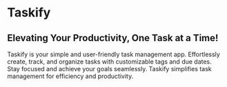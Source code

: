 # Taskify
## Elevating Your Productivity, One Task at a Time!

Taskify is your simple and user-friendly task management app. Effortlessly create, track, and organize tasks with customizable tags and due dates. Stay focused and achieve your goals seamlessly. Taskify simplifies task management for efficiency and productivity.
